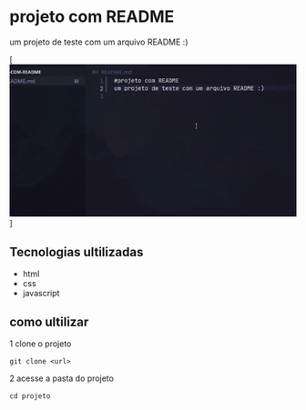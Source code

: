 # projeto com README
um projeto de teste com um arquivo README :)

[<img src="./gif.gif" alt="gif de exemplo">]

## Tecnologias ultilizadas
- html
- css
- javascript

## como ultilizar

1 clone o projeto
```
git clone <url>
```
2 acesse a pasta do projeto
```
cd projeto
```




